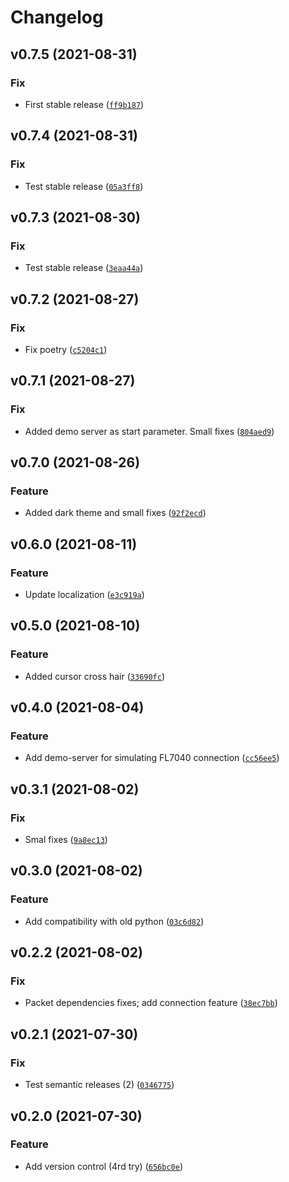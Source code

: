 # Changelog

<!--next-version-placeholder-->

## v0.7.5 (2021-08-31)
### Fix
* First stable release ([`ff9b187`](https://github.com/CrinitusFeles/SMEF/commit/ff9b1874bab50aa7379c4a9f88c0b9feea92bae1))

## v0.7.4 (2021-08-31)
### Fix
* Test stable release ([`05a3ff8`](https://github.com/CrinitusFeles/SMEF/commit/05a3ff8d417e52e053f9bf42fb5dacf35f50cb8b))

## v0.7.3 (2021-08-30)
### Fix
* Test stable release ([`3eaa44a`](https://github.com/CrinitusFeles/SMEF/commit/3eaa44a1901fd213789a0e34b9421f871962df2f))

## v0.7.2 (2021-08-27)
### Fix
* Fix poetry ([`c5204c1`](https://github.com/CrinitusFeles/SMEF/commit/c5204c10c0679aee55298f41660a94c167e6d872))

## v0.7.1 (2021-08-27)
### Fix
* Added demo server as start parameter. Small fixes ([`804aed9`](https://github.com/CrinitusFeles/SMEF/commit/804aed9390336893694e9929589b276e1884ec0d))

## v0.7.0 (2021-08-26)
### Feature
* Added dark theme and small fixes ([`92f2ecd`](https://github.com/CrinitusFeles/SMEF/commit/92f2ecdab06e214a61214bebf49c182f98fce62e))

## v0.6.0 (2021-08-11)
### Feature
* Update localization ([`e3c919a`](https://github.com/CrinitusFeles/SMEF/commit/e3c919a6a3e91c7ba052e60e6720e277a72ccf18))

## v0.5.0 (2021-08-10)
### Feature
* Added cursor cross hair ([`33690fc`](https://github.com/CrinitusFeles/SMEF/commit/33690fcff7996c2be10504fd848cc601bc50a899))

## v0.4.0 (2021-08-04)
### Feature
* Add demo-server for simulating FL7040 connection ([`cc56ee5`](https://github.com/CrinitusFeles/SMEF/commit/cc56ee5d38c80c0391fecf8eacc99d54760899d1))

## v0.3.1 (2021-08-02)
### Fix
* Smal fixes ([`9a8ec13`](https://github.com/CrinitusFeles/SMEF/commit/9a8ec13da6f44b71f84b8ef51a97526d245a5d52))

## v0.3.0 (2021-08-02)
### Feature
* Add compatibility with old python ([`03c6d82`](https://github.com/CrinitusFeles/SMEF/commit/03c6d823b276dea037372f65250df27414cc2fa4))

## v0.2.2 (2021-08-02)
### Fix
* Packet dependencies fixes; add connection feature ([`38ec7bb`](https://github.com/CrinitusFeles/SMEF/commit/38ec7bb4f395022a1bac9847cfb36386ce91c4b8))

## v0.2.1 (2021-07-30)
### Fix
* Test semantic releases (2) ([`0346775`](https://github.com/CrinitusFeles/SMEF/commit/0346775b9b3d39d7867ba642e5f55f8cfb02c303))

## v0.2.0 (2021-07-30)
### Feature
* Add version control (4rd try) ([`656bc0e`](https://github.com/CrinitusFeles/SMEF/commit/656bc0eed1bd172e3851ad83c7de6bb61b9933ca))
